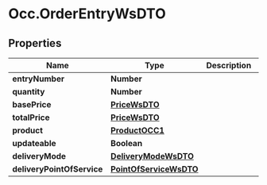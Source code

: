 # Occ.OrderEntryWsDTO

## Properties
Name | Type | Description | Notes
------------ | ------------- | ------------- | -------------
**entryNumber** | **Number** |  | [optional] 
**quantity** | **Number** |  | [optional] 
**basePrice** | [**PriceWsDTO**](PriceWsDTO.md) |  | [optional] 
**totalPrice** | [**PriceWsDTO**](PriceWsDTO.md) |  | [optional] 
**product** | [**ProductOCC1**](ProductOCC1.md) |  | [optional] 
**updateable** | **Boolean** |  | [optional] 
**deliveryMode** | [**DeliveryModeWsDTO**](DeliveryModeWsDTO.md) |  | [optional] 
**deliveryPointOfService** | [**PointOfServiceWsDTO**](PointOfServiceWsDTO.md) |  | [optional] 


